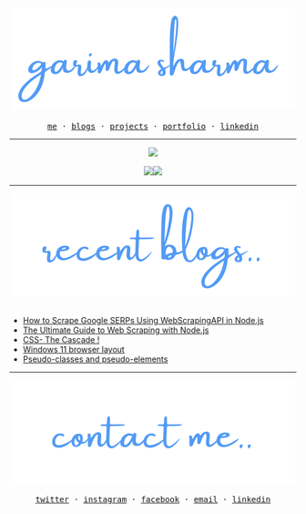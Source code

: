 <p align="center">
  <a href="https://garimasharma.netlify.app">
    <img src="Assests/garimalogo.svg"> 
  </a> <br> <br>
  <samp>
    <a href="https://twitter.com/garimavatss" target="_blank">me</a> ·
    <a target="_blank" href="https://dev.to/garimasharma">blogs</a> ·
    <a target="_blank" href="https://github.com/Garima-sharma814?tab=repositories">projects</a> ·
    <a target="_blank" href="https://garimasharma.netlify.app">portfolio</a> ·
    <a target="_blank" href="https://www.linkedin.com/in/garima-sharma08/">linkedin</a>
  </samp>
</p>

<hr>
<p align="center"><img src="https://gpvc.arturio.dev/Garima-sharma814"></p>
<div align="center">
 <img src="https://github-readme-stats.vercel.app/api?username=Garima-sharma814&show_icons=true&count_private=true&theme=tokyonight&bg_color=ffffff00&hide_border=true"><img src="https://github-readme-stats.vercel.app/api/top-langs/?username=Garima-sharma814&layout=compact&theme=tokyonight&bg_color=ffffff00&hide_border=true"> </div>

<hr>

<p align="center">
  <a href="https://dev.to/garimasharma">
    <img src="Assests/blogs.svg">
  </a> <br> <br>

<!-- BLOG-POST-LIST:START -->
- [How to Scrape Google SERPs Using WebScrapingAPI in Node.js](https://dev.to/garimasharma/how-to-scrape-google-serps-using-webscrapingapi-in-node-js-4f3g)
- [The Ultimate Guide to Web Scraping with Node.js](https://dev.to/garimasharma/the-ultimate-guide-to-web-scraping-with-node-js-bn3)
- [CSS- The Cascade !](https://dev.to/garimasharma/css-the-cascade-8i0)
- [Windows 11 browser layout](https://dev.to/garimasharma/windows-11-browser-layout-403f)
- [Pseudo-classes and pseudo-elements](https://dev.to/garimasharma/pseudo-classes-and-pseudo-elements-npp)
<!-- BLOG-POST-LIST:END -->
</p>

<hr>

<p align="center">
  <a href="#" >
    <img src="Assests/contactme.svg"> </a> <br> <br>
 
  <samp>
    <a target="_blank" href="https://twitter.com/garimavatss">twitter</a> ·
    <a target="_blank" href="https://www.instagram.com/garimaasharma_/">instagram</a> ·
    <a target="_blank" href="https://www.facebook.com/garima.vats.143/">facebook</a> ·
    <a target="_blank" href="mailto:sharmagarima814@gmail.com">email</a> ·
    <a target="_blank" href="https://www.linkedin.com/in/garima-sharma08/">linkedin</a>
  </samp>
</p>
